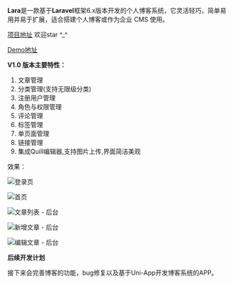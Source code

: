 **Lara**是一款基于**Laravel**框架6.x版本开发的个人博客系统，它灵活轻巧，简单易用并易于扩展，适合搭建个人博客或作为企业 CMS 使用。

[项目地址][1] 欢迎star ^_^

[Demo地址][2]

**V1.0 版本主要特性：**

 1. 文章管理
 2. 分类管理(支持无限级分类)
 3. 注册用户管理
 4. 角色与权限管理
 5. 评论管理
 6. 标签管理
 7. 单页面管理
 8. 链接管理
 9. 集成Quill编辑器,支持图片上传,界面简洁美观

效果：

![登录页][3]

![首页][4]

![文章列表 - 后台][5]

![新增文章 - 后台][6]

![编辑文章 - 后台][7]
  
  **后续开发计划**
  
接下来会完善博客的功能，bug修复以及基于Uni-App开发博客系统的APP。


  [1]: https://github.com/zhangfangsong/Lara
  [2]: http://lara.zfsphp.com/
  [3]: https://www.zfsphp.com/uploads/images/link/201909/1567661625.png
  [4]: https://www.zfsphp.com/uploads/images/link/201909/1567661653.png
  [5]: https://www.zfsphp.com/uploads/images/link/201909/1567661675.png
  [6]: https://www.zfsphp.com/uploads/images/link/201909/1567661692.png
  [7]: https://www.zfsphp.com/uploads/images/link/201909/1567661711.png